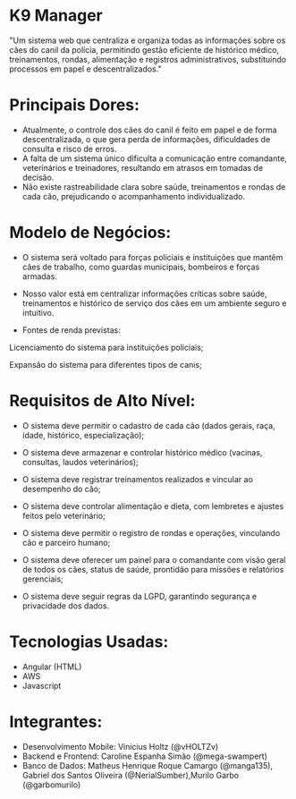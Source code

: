 # K9 Manager

"Um sistema web que centraliza e organiza todas as informações sobre os cães do canil da polícia, permitindo gestão eficiente de histórico médico, treinamentos, rondas, alimentação e registros administrativos, substituindo processos em papel e descentralizados."

# Principais Dores:
-  Atualmente, o controle dos cães do canil é feito em papel e de forma descentralizada, o que gera perda de informações, dificuldades de consulta e risco de erros.  
- A falta de um sistema único dificulta a comunicação entre comandante, veterinários e treinadores, resultando em atrasos em tomadas de decisão.  
- Não existe rastreabilidade clara sobre saúde, treinamentos e rondas de cada cão, prejudicando o acompanhamento individualizado.  
# Modelo de Negócios:
- O sistema será voltado para forças policiais e instituições que mantêm cães de trabalho, como guardas municipais, bombeiros e forças armadas.

- Nosso valor está em centralizar informações críticas sobre saúde, treinamentos e histórico de serviço dos cães em um ambiente seguro e intuitivo.

- Fontes de renda previstas:

Licenciamento do sistema para instituições policiais;

Expansão do sistema para diferentes tipos de canis;

# Requisitos de Alto Nível:
- O sistema deve permitir o cadastro de cada cão (dados gerais, raça, idade, histórico, especialização);

- O sistema deve armazenar e controlar histórico médico (vacinas, consultas, laudos veterinários);

- O sistema deve registrar treinamentos realizados e vincular ao desempenho do cão;

- O sistema deve controlar alimentação e dieta, com lembretes e ajustes feitos pelo veterinário;

- O sistema deve permitir o registro de rondas e operações, vinculando cão e parceiro humano;

- O sistema deve oferecer um painel para o comandante com visão geral de todos os cães, status de saúde, prontidão para missões e relatórios gerenciais;

- O sistema deve seguir regras da LGPD, garantindo segurança e privacidade dos dados.

# Tecnologias Usadas: 
- Angular (HTML)
- AWS
- Javascript

# Integrantes:
- Desenvolvimento Mobile: Vinicius Holtz (@vHOLTZv) 
- Backend e Frontend: Caroline Espanha Simão (@mega-swampert)
- Banco de Dados: Matheus Henrique Roque Camargo (@manga135), Gabriel dos Santos Oliveira (@NerialSumber),Murilo Garbo (@garbomurilo)
